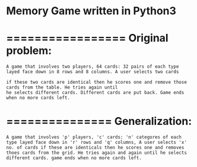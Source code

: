 # Memory Game written in Python3
=================
Original problem:
=================
	A game that involves two players, 64 cards: 32 pairs of each type layed face down in 8 rows and 8 columns. A user selects two cards

	if these two cards are identical then he scores one and remove those cards from the table. He tries again until
	he selects different cards. Different cards are put back. Game ends when no more cards left.
===============
Generalization:
===============
	A game that involves 'p' players, 'c' cards: 'n' categores of each type layed face down in 'r' rows and 'q' columns, A user selects 'x' no. of cards if these are identicals then he scores one and removes thoes cards from the grid. He tries again and again until he selects different cards. game ends when no more cards left.